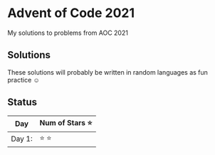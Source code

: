 # Advent of Code 2021

My solutions to problems from AOC 2021

## Solutions

These solutions will probably be written in random languages as fun practice ☺

## Status
| Day | Num of Stars :star: |
|---|---|
|Day 1:| :star: :star: |
